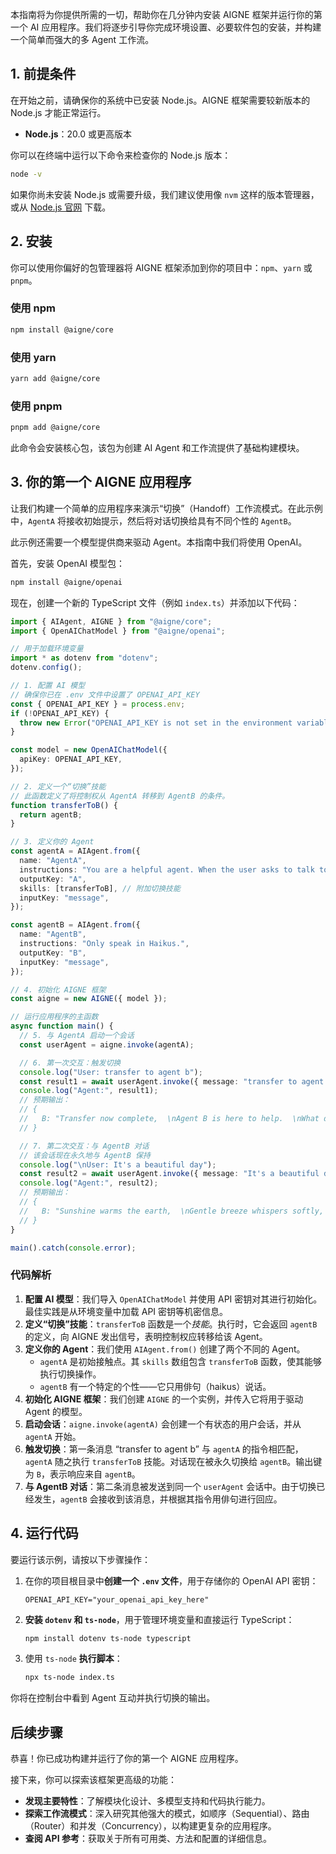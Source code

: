 本指南将为你提供所需的一切，帮助你在几分钟内安装 AIGNE 框架并运行你的第一个 AI 应用程序。我们将逐步引导你完成环境设置、必要软件包的安装，并构建一个简单而强大的多 Agent 工作流。

## 1. 前提条件

在开始之前，请确保你的系统中已安装 Node.js。AIGNE 框架需要较新版本的 Node.js 才能正常运行。

*   **Node.js**：20.0 或更高版本

你可以在终端中运行以下命令来检查你的 Node.js 版本：

```bash
node -v
```

如果你尚未安装 Node.js 或需要升级，我们建议使用像 `nvm` 这样的版本管理器，或从 [Node.js 官网](https://nodejs.org/) 下载。

## 2. 安装

你可以使用你偏好的包管理器将 AIGNE 框架添加到你的项目中：`npm`、`yarn` 或 `pnpm`。

### 使用 npm

```bash
npm install @aigne/core
```

### 使用 yarn

```bash
yarn add @aigne/core
```

### 使用 pnpm

```bash
pnpm add @aigne/core
```

此命令会安装核心包，该包为创建 AI Agent 和工作流提供了基础构建模块。

## 3. 你的第一个 AIGNE 应用程序

让我们构建一个简单的应用程序来演示“切换”（Handoff）工作流模式。在此示例中，`AgentA` 将接收初始提示，然后将对话切换给具有不同个性的 `AgentB`。

此示例还需要一个模型提供商来驱动 Agent。本指南中我们将使用 OpenAI。

首先，安装 OpenAI 模型包：

```bash
npm install @aigne/openai
```

现在，创建一个新的 TypeScript 文件（例如 `index.ts`）并添加以下代码：

```ts
import { AIAgent, AIGNE } from "@aigne/core";
import { OpenAIChatModel } from "@aigne/openai";

// 用于加载环境变量
import * as dotenv from "dotenv";
dotenv.config();

// 1. 配置 AI 模型
// 确保你已在 .env 文件中设置了 OPENAI_API_KEY
const { OPENAI_API_KEY } = process.env;
if (!OPENAI_API_KEY) {
  throw new Error("OPENAI_API_KEY is not set in the environment variables.");
}

const model = new OpenAIChatModel({
  apiKey: OPENAI_API_KEY,
});

// 2. 定义一个“切换”技能
// 此函数定义了将控制权从 AgentA 转移到 AgentB 的条件。
function transferToB() {
  return agentB;
}

// 3. 定义你的 Agent
const agentA = AIAgent.from({
  name: "AgentA",
  instructions: "You are a helpful agent. When the user asks to talk to agent b, use the transferToB skill.",
  outputKey: "A",
  skills: [transferToB], // 附加切换技能
  inputKey: "message",
});

const agentB = AIAgent.from({
  name: "AgentB",
  instructions: "Only speak in Haikus.",
  outputKey: "B",
  inputKey: "message",
});

// 4. 初始化 AIGNE 框架
const aigne = new AIGNE({ model });

// 运行应用程序的主函数
async function main() {
  // 5. 与 AgentA 启动一个会话
  const userAgent = aigne.invoke(agentA);

  // 6. 第一次交互：触发切换
  console.log("User: transfer to agent b");
  const result1 = await userAgent.invoke({ message: "transfer to agent b" });
  console.log("Agent:", result1);
  // 预期输出：
  // {
  //   B: "Transfer now complete,  \nAgent B is here to help.  \nWhat do you need, friend?",
  // }

  // 7. 第二次交互：与 AgentB 对话
  // 该会话现在永久地与 AgentB 保持
  console.log("\nUser: It's a beautiful day");
  const result2 = await userAgent.invoke({ message: "It's a beautiful day" });
  console.log("Agent:", result2);
  // 预期输出：
  // {
  //   B: "Sunshine warms the earth,  \nGentle breeze whispers softly,  \nNature sings with joy.  ",
  // }
}

main().catch(console.error);
```

### 代码解析

1.  **配置 AI 模型**：我们导入 `OpenAIChatModel` 并使用 API 密钥对其进行初始化。最佳实践是从环境变量中加载 API 密钥等机密信息。
2.  **定义“切换”技能**：`transferToB` 函数是一个*技能*。执行时，它会返回 `agentB` 的定义，向 AIGNE 发出信号，表明控制权应转移给该 Agent。
3.  **定义你的 Agent**：我们使用 `AIAgent.from()` 创建了两个不同的 Agent。
    *   `agentA` 是初始接触点。其 `skills` 数组包含 `transferToB` 函数，使其能够执行切换操作。
    *   `agentB` 有一个特定的个性——它只用俳句（haikus）说话。
4.  **初始化 AIGNE 框架**：我们创建 `AIGNE` 的一个实例，并传入它将用于驱动 Agent 的模型。
5.  **启动会话**：`aigne.invoke(agentA)` 会创建一个有状态的用户会话，并从 `agentA` 开始。
6.  **触发切换**：第一条消息 “transfer to agent b” 与 `agentA` 的指令相匹配，`agentA` 随之执行 `transferToB` 技能。对话现在被永久切换给 `agentB`。输出键为 `B`，表示响应来自 `agentB`。
7.  **与 AgentB 对话**：第二条消息被发送到同一个 `userAgent` 会话中。由于切换已经发生，`agentB` 会接收到该消息，并根据其指令用俳句进行回应。

## 4. 运行代码

要运行该示例，请按以下步骤操作：

1.  在你的项目根目录中**创建一个 `.env` 文件**，用于存储你的 OpenAI API 密钥：
    ```
    OPENAI_API_KEY="your_openai_api_key_here"
    ```

2.  **安装 `dotenv` 和 `ts-node`**，用于管理环境变量和直接运行 TypeScript：
    ```bash
    npm install dotenv ts-node typescript
    ```

3.  使用 `ts-node` **执行脚本**：
    ```bash
    npx ts-node index.ts
    ```

你将在控制台中看到 Agent 互动并执行切换的输出。

## 后续步骤

恭喜！你已成功构建并运行了你的第一个 AIGNE 应用程序。

接下来，你可以探索该框架更高级的功能：

*   **发现主要特性**：了解模块化设计、多模型支持和代码执行能力。
*   **探索工作流模式**：深入研究其他强大的模式，如顺序（Sequential）、路由（Router）和并发（Concurrency），以构建更复杂的应用程序。
*   **查阅 API 参考**：获取关于所有可用类、方法和配置的详细信息。